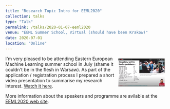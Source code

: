 ```yaml
---
title: "Research Topic Intro for EEML2020"
collection: talks
type: "Talk"
permalink: /talks/2020-01-07-eeml2020
venue: "EEML Summer School, Virtual (should have been Krakow)"
date: 2020-07-01
location: "Online"
---
```


<a href="https://youtu.be/SyihWz34KEw" title="view the video" target="_blank"><img
src="/images/thumb-eeml2020-youtube.png" style="float:right;padding:1ex;" /></a>I'm very pleased to
be attending Eastern European Machine Learning summer school in July (shame it couldn't be in the
flesh in Warsaw).  As part of the application / registration process I prepared a short video
presentation to summarise my research interest.  [Watch it here](https://youtu.be/SyihWz34KEw).

More information about the speakers and programme are avilable at the [EEML2020 web
site](https://www.eeml.eu/previous-editions/eeml2020).
